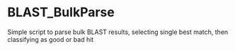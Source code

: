 # BLAST_BulkParse
Simple script to parse bulk BLAST results, selecting single best match, then classifying as good or bad hit
